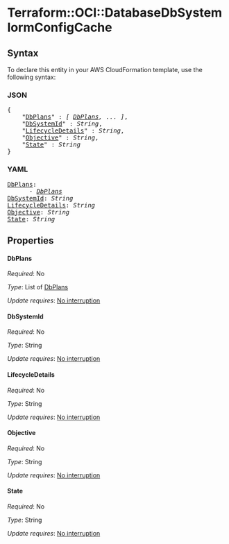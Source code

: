 # Terraform::OCI::DatabaseDbSystem IormConfigCache

## Syntax

To declare this entity in your AWS CloudFormation template, use the following syntax:

### JSON

<pre>
{
    "<a href="#dbplans" title="DbPlans">DbPlans</a>" : <i>[ <a href="iormconfigcache-dbplans.md">DbPlans</a>, ... ]</i>,
    "<a href="#dbsystemid" title="DbSystemId">DbSystemId</a>" : <i>String</i>,
    "<a href="#lifecycledetails" title="LifecycleDetails">LifecycleDetails</a>" : <i>String</i>,
    "<a href="#objective" title="Objective">Objective</a>" : <i>String</i>,
    "<a href="#state" title="State">State</a>" : <i>String</i>
}
</pre>

### YAML

<pre>
<a href="#dbplans" title="DbPlans">DbPlans</a>: <i>
      - <a href="iormconfigcache-dbplans.md">DbPlans</a></i>
<a href="#dbsystemid" title="DbSystemId">DbSystemId</a>: <i>String</i>
<a href="#lifecycledetails" title="LifecycleDetails">LifecycleDetails</a>: <i>String</i>
<a href="#objective" title="Objective">Objective</a>: <i>String</i>
<a href="#state" title="State">State</a>: <i>String</i>
</pre>

## Properties

#### DbPlans

_Required_: No

_Type_: List of <a href="iormconfigcache-dbplans.md">DbPlans</a>

_Update requires_: [No interruption](https://docs.aws.amazon.com/AWSCloudFormation/latest/UserGuide/using-cfn-updating-stacks-update-behaviors.html#update-no-interrupt)

#### DbSystemId

_Required_: No

_Type_: String

_Update requires_: [No interruption](https://docs.aws.amazon.com/AWSCloudFormation/latest/UserGuide/using-cfn-updating-stacks-update-behaviors.html#update-no-interrupt)

#### LifecycleDetails

_Required_: No

_Type_: String

_Update requires_: [No interruption](https://docs.aws.amazon.com/AWSCloudFormation/latest/UserGuide/using-cfn-updating-stacks-update-behaviors.html#update-no-interrupt)

#### Objective

_Required_: No

_Type_: String

_Update requires_: [No interruption](https://docs.aws.amazon.com/AWSCloudFormation/latest/UserGuide/using-cfn-updating-stacks-update-behaviors.html#update-no-interrupt)

#### State

_Required_: No

_Type_: String

_Update requires_: [No interruption](https://docs.aws.amazon.com/AWSCloudFormation/latest/UserGuide/using-cfn-updating-stacks-update-behaviors.html#update-no-interrupt)

